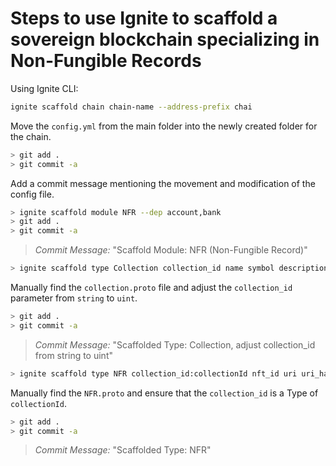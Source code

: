 # Steps to use Ignite to scaffold a sovereign blockchain specializing in Non-Fungible Records

Using Ignite CLI:

```sh
ignite scaffold chain chain-name --address-prefix chai
```

Move the `config.yml` from the main folder into the newly created folder for the chain.

```sh
> git add .
> git commit -a
```

Add a commit message mentioning the movement and modification of the config file.

```sh
> ignite scaffold module NFR --dep account,bank
> git add .
> git commit -a
```

> _Commit Message:_ "Scaffold Module: NFR (Non-Fungible Record)"

```sh
> ignite scaffold type Collection collection_id name symbol description uri uri_hash minter --module NFR
```

Manually find the `collection.proto` file and adjust the `collection_id` parameter from `string` to `uint`.

```sh
> git add .
> git commit -a
```

> _Commit Message:_ "Scaffolded Type: Collection, adjust collection_id from string to uint"

```sh
> ignite scaffold type NFR collection_id:collectionId nft_id uri uri_hash original_owner minter
```

Manually find the `NFR.proto` and ensure that the `collection_id` is a Type of `collectionId`.

```sh
> git add .
> git commit -a
```

> _Commit Message:_ "Scaffolded Type: NFR"
